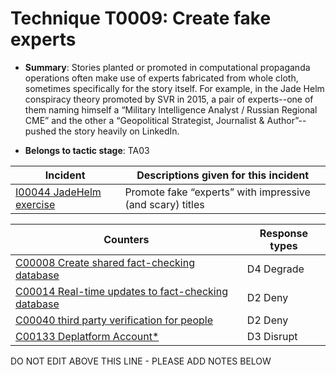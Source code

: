 # Technique T0009: Create fake experts

* **Summary**: Stories planted or promoted in computational propaganda operations often make use of experts fabricated from whole cloth, sometimes specifically for the story itself. For example, in the Jade Helm conspiracy theory promoted by SVR in 2015, a pair of experts--one of them naming himself a “Military Intelligence Analyst / Russian Regional CME” and the other a “Geopolitical Strategist, Journalist & Author”--pushed the story heavily on LinkedIn.

* **Belongs to tactic stage**: TA03


| Incident | Descriptions given for this incident |
| -------- | -------------------- |
| [I00044 JadeHelm exercise](../incidents/I00044.md) | Promote fake “experts” with impressive (and scary) titles |



| Counters | Response types |
| -------- | -------------- |
| [C00008 Create shared fact-checking database](../counters/C00008.md) | D4 Degrade |
| [C00014 Real-time updates to fact-checking database](../counters/C00014.md) | D2 Deny |
| [C00040 third party verification for people](../counters/C00040.md) | D2 Deny |
| [C00133 Deplatform Account*](../counters/C00133.md) | D3 Disrupt |


DO NOT EDIT ABOVE THIS LINE - PLEASE ADD NOTES BELOW